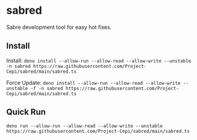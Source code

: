 # sabred
Sabre development tool for easy hot fixes.

## Install

Install:
`deno install --allow-run --allow-read --allow-write --unstable -n sabred https://raw.githubusercontent.com/Project-Cepi/sabred/main/sabred.ts`

Force Update:
`deno install --allow-run --allow-read --allow-write --unstable -f -n sabred https://raw.githubusercontent.com/Project-Cepi/sabred/main/sabred.ts`

## Quick Run

`deno run --allow-run --allow-read --allow-write --unstable https://raw.githubusercontent.com/Project-Cepi/sabred/main/sabred.ts`